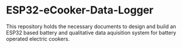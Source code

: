 # ESP32-eCooker-Data-Logger

This repository holds the necessary documents to design and build an ESP32 based battery and qualitative data aquisition system for battery operated electric cookers. 
